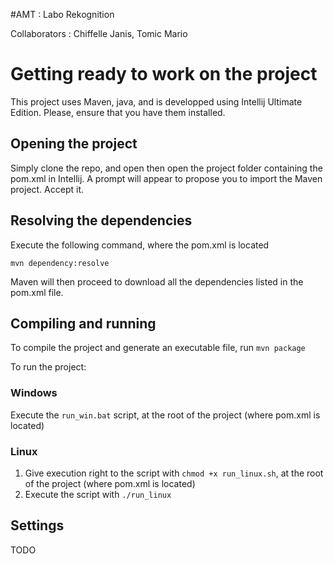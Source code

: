 #AMT : Labo Rekognition

Collaborators : Chiffelle Janis, Tomic Mario

# Getting ready to work on the project

This project uses Maven, java, and is developped using Intellij Ultimate Edition. Please, ensure that you have them installed.

## Opening the project

Simply clone the repo, and open then open the project folder containing the pom.xml in Intellij. A prompt will appear to propose you to import the Maven project. Accept it.

## Resolving the dependencies

Execute the following command, where the pom.xml is located

`mvn dependency:resolve`

Maven will then proceed to download all the dependencies listed in the pom.xml file. 

## Compiling and running

To compile the project and generate an executable file, run `mvn package` 

To run the project:

### Windows

Execute the `run_win.bat` script, at the root of the project (where pom.xml is located)

### Linux

1. Give execution right to the script with `chmod +x run_linux.sh`, at the root of the project (where pom.xml is located)
2. Execute the script with `./run_linux` 

## Settings

TODO
